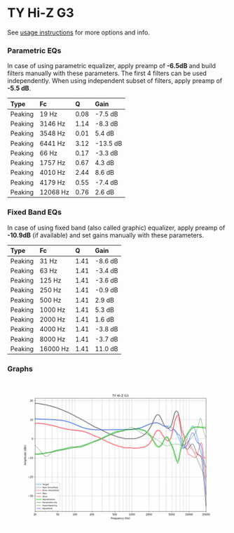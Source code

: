 # TY Hi-Z G3
See [usage instructions](https://github.com/jaakkopasanen/AutoEq#usage) for more options and info.

### Parametric EQs
In case of using parametric equalizer, apply preamp of **-6.5dB** and build filters manually
with these parameters. The first 4 filters can be used independently.
When using independent subset of filters, apply preamp of **-5.5 dB**.

| Type    | Fc       |    Q | Gain     |
|:--------|:---------|:-----|:---------|
| Peaking | 19 Hz    | 0.08 | -7.5 dB  |
| Peaking | 3146 Hz  | 1.14 | -8.3 dB  |
| Peaking | 3548 Hz  | 0.01 | 5.4 dB   |
| Peaking | 6441 Hz  | 3.12 | -13.5 dB |
| Peaking | 66 Hz    | 0.17 | -3.3 dB  |
| Peaking | 1757 Hz  | 0.67 | 4.3 dB   |
| Peaking | 4010 Hz  | 2.44 | 8.6 dB   |
| Peaking | 4179 Hz  | 0.55 | -7.4 dB  |
| Peaking | 12068 Hz | 0.76 | 2.6 dB   |

### Fixed Band EQs
In case of using fixed band (also called graphic) equalizer, apply preamp of **-10.9dB**
(if available) and set gains manually with these parameters.

| Type    | Fc       |    Q | Gain    |
|:--------|:---------|:-----|:--------|
| Peaking | 31 Hz    | 1.41 | -8.6 dB |
| Peaking | 63 Hz    | 1.41 | -3.4 dB |
| Peaking | 125 Hz   | 1.41 | -3.6 dB |
| Peaking | 250 Hz   | 1.41 | -0.9 dB |
| Peaking | 500 Hz   | 1.41 | 2.9 dB  |
| Peaking | 1000 Hz  | 1.41 | 5.3 dB  |
| Peaking | 2000 Hz  | 1.41 | 1.6 dB  |
| Peaking | 4000 Hz  | 1.41 | -3.8 dB |
| Peaking | 8000 Hz  | 1.41 | -3.7 dB |
| Peaking | 16000 Hz | 1.41 | 11.0 dB |

### Graphs
![](./TY%20Hi-Z%20G3.png)